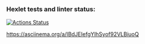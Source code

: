 ### Hexlet tests and linter status:

[![Actions Status](https://github.com/sapapck/frontend-project-44/workflows/hexlet-check/badge.svg)](https://github.com/sapapck/frontend-project-44/actions)

https://asciinema.org/a/IBdJEIefgYIhSyof92VLBiuoQ